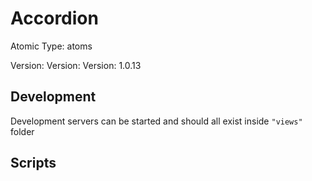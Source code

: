 # Accordion

Atomic Type: atoms

Version: Version: Version: 1.0.13





## Development

Development servers can be started and should all exist inside `"views"` folder

## Scripts
